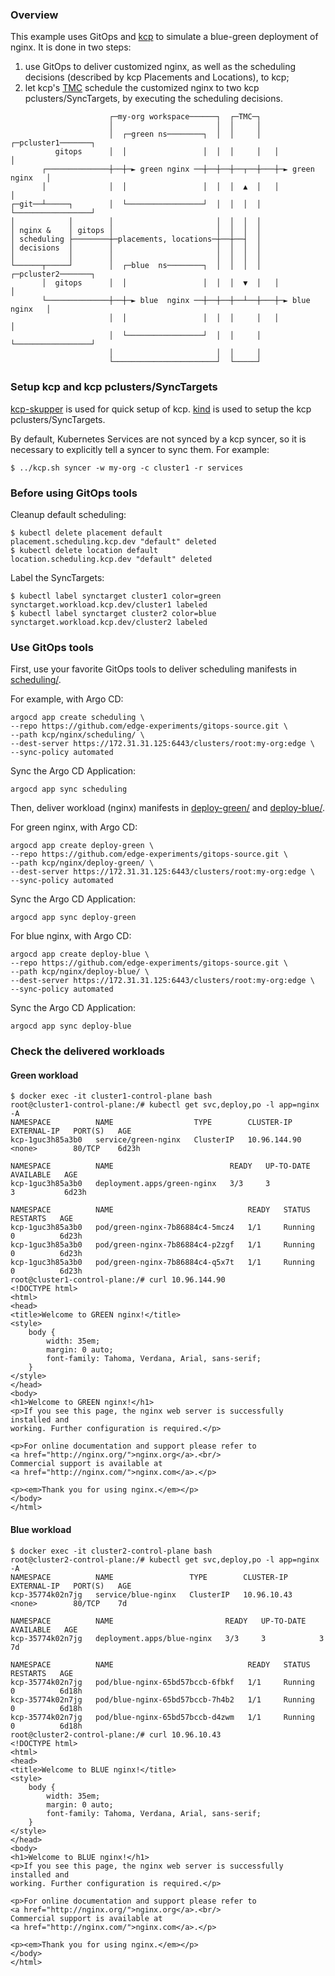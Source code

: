 ### Overview
This example uses GitOps and [kcp](https://github.com/kcp-dev/kcp) to simulate a blue-green deployment of nginx.
It is done in two steps:
1. use GitOps to deliver customized nginx, as well as the scheduling decisions (described by kcp Placements and Locations), to kcp;
2. let kcp's [TMC](https://github.com/kcp-dev/kcp/blob/main/docs/locations-and-scheduling.md) schedule the customized nginx to two kcp pclusters/SyncTargets, by executing the scheduling decisions.

```text
                      ┌─my-org workspace──────┐  ┌─TMC─┐
                      │                       │  │     │
                      │  ┌─green ns────────┐  │  │     │   ┌─pcluster1───────┐
          gitops      │  │                 │  │  │     │   │                 │
       ┌──────────────┼──┼─► green nginx ──┼──┼──┼──┬──┼───┼─► green nginx   │
       │              │  │                 │  │  │  ▲  │   │                 │
┌─git──┴─────┐        │  └─────────────────┘  │  │  │  │   └─────────────────┘
│            │        │                       │  │  │  │
│ nginx &    │ gitops │                       │  │  │  │
│ scheduling ├────────┼─placements, locations─┼──┼──┤  │
│ decisions  │        │                       │  │  │  │
│            │        │                       │  │  │  │
└──────┬─────┘        │  ┌─blue  ns────────┐  │  │  │  │   ┌─pcluster2───────┐
       │  gitops      │  │                 │  │  │  ▼  │   │                 │
       └──────────────┼──┼─► blue  nginx ──┼──┼──┼──┴──┼───┼─► blue  nginx   │
                      │  │                 │  │  │     │   │                 │
                      │  └─────────────────┘  │  │     │   └─────────────────┘
                      │                       │  │     │
                      └───────────────────────┘  └─────┘
```

### Setup kcp and kcp pclusters/SyncTargets
[kcp-skupper](https://github.com/ch007m/kcp-skupper) is used for quick setup of kcp.
[kind](https://kind.sigs.k8s.io/) is used to setup the kcp pclusters/SyncTargets.

By default, Kubernetes Services are not synced by a kcp syncer, so it is necessary to explicitly tell a syncer to sync them. For example:
```console
$ ../kcp.sh syncer -w my-org -c cluster1 -r services
```

### Before using GitOps tools
Cleanup default scheduling:
```console
$ kubectl delete placement default
placement.scheduling.kcp.dev "default" deleted
$ kubectl delete location default
location.scheduling.kcp.dev "default" deleted
```

Label the SyncTargets:
```console
$ kubectl label synctarget cluster1 color=green
synctarget.workload.kcp.dev/cluster1 labeled
$ kubectl label synctarget cluster2 color=blue
synctarget.workload.kcp.dev/cluster2 labeled
```

### Use GitOps tools
First, use your favorite GitOps tools to deliver scheduling manifests in [scheduling/](scheduling/).

For example, with Argo CD:
```console
argocd app create scheduling \
--repo https://github.com/edge-experiments/gitops-source.git \
--path kcp/nginx/scheduling/ \
--dest-server https://172.31.31.125:6443/clusters/root:my-org:edge \
--sync-policy automated
```
Sync the Argo CD Application:
```console
argocd app sync scheduling
```

Then, deliver workload (nginx) manifests in [deploy-green/](deploy-green/) and [deploy-blue/](deploy-blue/).

For green nginx, with Argo CD:
```console
argocd app create deploy-green \
--repo https://github.com/edge-experiments/gitops-source.git \
--path kcp/nginx/deploy-green/ \
--dest-server https://172.31.31.125:6443/clusters/root:my-org:edge \
--sync-policy automated
```
Sync the Argo CD Application:
```console
argocd app sync deploy-green
```

For blue nginx, with Argo CD:
```console
argocd app create deploy-blue \
--repo https://github.com/edge-experiments/gitops-source.git \
--path kcp/nginx/deploy-blue/ \
--dest-server https://172.31.31.125:6443/clusters/root:my-org:edge \
--sync-policy automated
```
Sync the Argo CD Application:
```console
argocd app sync deploy-blue
```

### Check the delivered workloads
#### Green workload
```console
$ docker exec -it cluster1-control-plane bash
root@cluster1-control-plane:/# kubectl get svc,deploy,po -l app=nginx -A
NAMESPACE          NAME                  TYPE        CLUSTER-IP      EXTERNAL-IP   PORT(S)   AGE
kcp-1guc3h85a3b0   service/green-nginx   ClusterIP   10.96.144.90    <none>        80/TCP    6d23h

NAMESPACE          NAME                          READY   UP-TO-DATE   AVAILABLE   AGE
kcp-1guc3h85a3b0   deployment.apps/green-nginx   3/3     3            3           6d23h

NAMESPACE          NAME                              READY   STATUS    RESTARTS   AGE
kcp-1guc3h85a3b0   pod/green-nginx-7b86884c4-5mcz4   1/1     Running   0          6d23h
kcp-1guc3h85a3b0   pod/green-nginx-7b86884c4-p2zgf   1/1     Running   0          6d23h
kcp-1guc3h85a3b0   pod/green-nginx-7b86884c4-q5x7t   1/1     Running   0          6d23h
root@cluster1-control-plane:/# curl 10.96.144.90
<!DOCTYPE html>
<html>
<head>
<title>Welcome to GREEN nginx!</title>
<style>
    body {
        width: 35em;
        margin: 0 auto;
        font-family: Tahoma, Verdana, Arial, sans-serif;
    }
</style>
</head>
<body>
<h1>Welcome to GREEN nginx!</h1>
<p>If you see this page, the nginx web server is successfully installed and
working. Further configuration is required.</p>

<p>For online documentation and support please refer to
<a href="http://nginx.org/">nginx.org</a>.<br/>
Commercial support is available at
<a href="http://nginx.com/">nginx.com</a>.</p>

<p><em>Thank you for using nginx.</em></p>
</body>
</html>
```

#### Blue workload
```console
$ docker exec -it cluster2-control-plane bash
root@cluster2-control-plane:/# kubectl get svc,deploy,po -l app=nginx -A
NAMESPACE          NAME                 TYPE        CLUSTER-IP    EXTERNAL-IP   PORT(S)   AGE
kcp-35774k02n7jg   service/blue-nginx   ClusterIP   10.96.10.43   <none>        80/TCP    7d

NAMESPACE          NAME                         READY   UP-TO-DATE   AVAILABLE   AGE
kcp-35774k02n7jg   deployment.apps/blue-nginx   3/3     3            3           7d

NAMESPACE          NAME                              READY   STATUS    RESTARTS   AGE
kcp-35774k02n7jg   pod/blue-nginx-65bd57bccb-6fbkf   1/1     Running   0          6d18h
kcp-35774k02n7jg   pod/blue-nginx-65bd57bccb-7h4b2   1/1     Running   0          6d18h
kcp-35774k02n7jg   pod/blue-nginx-65bd57bccb-d4zwm   1/1     Running   0          6d18h
root@cluster2-control-plane:/# curl 10.96.10.43
<!DOCTYPE html>
<html>
<head>
<title>Welcome to BLUE nginx!</title>
<style>
    body {
        width: 35em;
        margin: 0 auto;
        font-family: Tahoma, Verdana, Arial, sans-serif;
    }
</style>
</head>
<body>
<h1>Welcome to BLUE nginx!</h1>
<p>If you see this page, the nginx web server is successfully installed and
working. Further configuration is required.</p>

<p>For online documentation and support please refer to
<a href="http://nginx.org/">nginx.org</a>.<br/>
Commercial support is available at
<a href="http://nginx.com/">nginx.com</a>.</p>

<p><em>Thank you for using nginx.</em></p>
</body>
</html>
```
